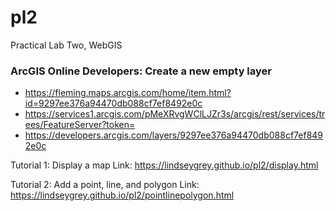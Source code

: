 # pl2
Practical Lab Two, WebGIS



### ArcGIS Online Developers: Create a new empty layer

- https://fleming.maps.arcgis.com/home/item.html?id=9297ee376a94470db088cf7ef8492e0c
- https://services1.arcgis.com/pMeXRvgWClLJZr3s/arcgis/rest/services/trees/FeatureServer?token=
- https://developers.arcgis.com/layers/9297ee376a94470db088cf7ef8492e0c


Tutorial 1: Display a map
Link: https://lindseygrey.github.io/pl2/display.html

Tutorial 2: Add a point, line, and polygon
Link: https://lindseygrey.github.io/pl2/pointlinepolygon.html
